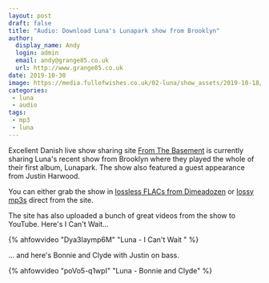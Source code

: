 ```yaml
---
layout: post
draft: false
title: "Audio: Download Luna's Lunapark show from Brooklyn"
author:
  display_name: Andy
  login: admin
  email: andy@grange85.co.uk
  url: http://www.grange85.co.uk
date: 2019-10-30
image: https://media.fullofwishes.co.uk/02-luna/show_assets/2019-10-18/2019-10-18-luna-video-grab.jpg
categories:
 - luna
 - audio
tags:
 - mp3
 - luna
---
```

Excellent Danish live show sharing site [From The Basement](https://tdk-c90.blogspot.com/2019/10/2019-10-18-luna-new-york-elsewhere-hall.html) is currently sharing Luna's recent show from Brooklyn where they played the whole of their first album, Lunapark. The show also featured a guest appearance from Justin Harwood.

You can either grab the show in [lossless FLACs from Dimeadozen](http://www.dimeadozen.org/torrents-details.php?id=660757) or [lossy mp3s](https://mega.nz/#!uAEEyC4B!1MlZXx3YAZwOaIKBn7dx2ZdP2j57ERNJgMUls9b2GVA) direct from the site.

The site has also uploaded a bunch of great videos from the show to YouTube. Here's I Can't Wait...

{% ahfowvideo "Dya3Iaymp6M" "Luna - I Can't Wait " %}

... and here's Bonnie and Clyde with Justin on bass.

{% ahfowvideo "poVo5-q1wpI" "Luna - Bonnie and Clyde" %}

